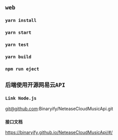 ## `web`

### `yarn install`

### `yarn start`

### `yarn test`

### `yarn build`

### `npm run eject`

## `后端使用开源网易云API`

### `Link Node.js`

git@github.com:Binaryify/NeteaseCloudMusicApi.git

### `接口文档`

https://binaryify.github.io/NeteaseCloudMusicApi/#/
